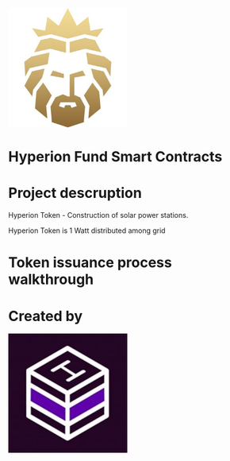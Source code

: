 
<img width="240" height ="240" alt="Hyperion" src = "./assets/Hyperion.jpg">

# Hyperion Fund Smart Contracts

# Project descruption 
Hyperion Token - Сonstruction of solar power stations.

Hyperion Token  is 1 Watt distributed among grid

# Token issuance process walkthrough

# Created by 

<img width="240" height ="240" alt="Hyperion" src = "./assets/Hashlab.jpg">
